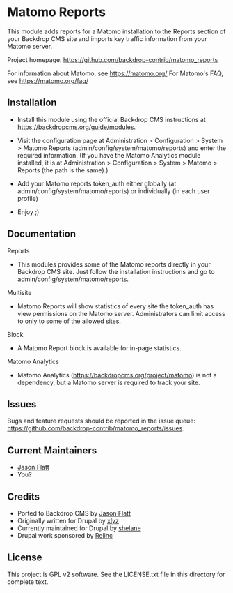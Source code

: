 Matomo Reports
==============

This module adds reports for a Matomo installation to the Reports section of
your Backdrop CMS site and imports key traffic information from your Matomo
server.

Project homepage: https://github.com/backdrop-contrib/matomo_reports

For information about Matomo, see https://matomo.org/
For Matomo's FAQ, see https://matomo.org/faq/


Installation
------------

- Install this module using the official Backdrop CMS instructions at
  https://backdropcms.org/guide/modules.

- Visit the configuration page at Administration > Configuration > System >
  Matomo Reports (admin/config/system/matomo/reports) and enter the required
  information. (If you have the Matomo Analytics module installed, it is at
  Administration > Configuration > System > Matomo > Reports (the path is the
  same).)

- Add your Matomo reports token_auth either globally (at
  admin/config/system/matomo/reports) or individually (in each user profile)

- Enjoy ;)


Documentation
-------------

Reports
- This modules provides some of the Matomo reports directly in your Backdrop CMS
  site. Just follow the installation instructions and go to
  admin/config/system/matomo/reports.

Multisite
- Matomo Reports will show statistics of every site the token_auth has view
  permissions on the Matomo server. Administrators can limit access to only to
  some of the allowed sites.

Block
- A Matomo Report block is available for in-page statistics.

Matomo Analytics
- Matomo Analytics (https://backdropcms.org/project/matomo) is not a dependency,
  but a Matomo server is required to track your site.


Issues
------

Bugs and feature requests should be reported in the issue queue:
https://github.com/backdrop-contrib/matomo_reports/issues.


Current Maintainers
-------------------

- [Jason Flatt](https://github.com/oadaeh)
- You?


Credits
-------

- Ported to Backdrop CMS by [Jason Flatt](https://github.com/oadaeh)
- Originally written for Drupal by [xlyz](https://www.drupal.org/u/xlyz)
- Currently maintained for Drupal by [shelane](https://www.drupal.org/u/shelane)
- Drupal work sponsored by [Relinc](http://www.relinc.it)


License
-------

This project is GPL v2 software. See the LICENSE.txt file in this directory for
complete text.
